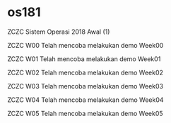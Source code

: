 # os181
ZCZC Sistem Operasi 2018 Awal (1)

ZCZC W00 Telah mencoba melakukan demo Week00

ZCZC W01 Telah mencoba melakukan demo Week01

ZCZC W02 Telah mencoba melakukan demo Week02

ZCZC W03 Telah mencoba melakukan demo Week03

ZCZC W04 Telah mencoba melakukan demo Week04

ZCZC W05 Telah mencoba melakukan demo Week05
